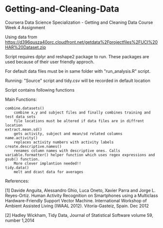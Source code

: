 # Getting-and-Cleaning-Data

Coursera Data Science Specialization  - Getting and Cleaning Data Course Week 4 Assignment

Using data from https://d396qusza40orc.cloudfront.net/getdata%2Fprojectfiles%2FUCI%20HAR%20Dataset.zip


Script requires dplyr and reshape2 package to run.
These packages are used because of their user friendly approch.

For default data files must be in same folder with "run_analysis.R" script.

Running: 
"Source" script and tidy.csv will be recorded in default location

Script contains following functions

Main Functions:
	
	combine.datasets()
		combine x,y and subject files and finally combines training and test data sets
		file locations must be altered if data files are in diffrent location
	extract.mean.sd() 
		gets activity, subject and mean/sd related columns
	name.activity() 
		replaces activity numbers with activity labels
	create.descriptive.names() 
		renames column names with descriptive ones. Calls variable.formatter() helper function which uses regex expressions and gsub() function.
		More clever implantion needed!!
	tidy.data()
		melt and dcast data for averages
		



References:

[1] Davide Anguita, Alessandro Ghio, Luca Oneto, Xavier Parra and Jorge L. Reyes-Ortiz. Human Activity Recognition on Smartphones using a Multiclass Hardware-Friendly Support Vector Machine. International Workshop of Ambient Assisted Living (IWAAL 2012). Vitoria-Gasteiz, Spain. Dec 2012

[2] Hadley  Wickham, Tidy Data, Journal of Statistical Software volume 59, number 1,2014

